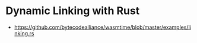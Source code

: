 # Dynamic Linking with Rust

- https://github.com/bytecodealliance/wasmtime/blob/master/examples/linking.rs